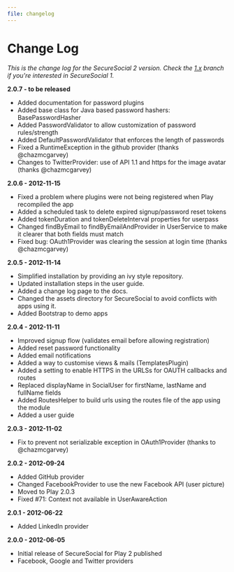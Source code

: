 ```yaml
---
file: changelog
---
```

# Change Log

*This is the change log for the SecureSocial 2 version. Check the [1.x](https://github.com/jaliss/securesocial/tree/1.x) branch if you're interested in SecureSocial 1.*

**2.0.7 - to be released**

- Added documentation for password plugins
- Added base class for Java based password hashers: BasePasswordHasher
- Added PasswordValidator to allow customization of password rules/strength
- Added DefaultPasswordValidator that enforces the length of passwords
- Fixed a RuntimeException in the github provider (thanks @chazmcgarvey)
- Changes to TwitterProvider: use of API 1.1 and https for the image avatar (thanks @chazmcgarvey)

**2.0.6 - 2012-11-15**

- Fixed a problem where plugins were not being registered when Play recompiled the app
- Added a scheduled task to delete expired signup/password reset tokens
- Added tokenDuration and tokenDeleteInterval properties for userpass
- Changed findByEmail to findByEmailAndProvider in UserService to make it clearer that both fields must match
- Fixed bug: OAuth1Provider was clearing the session at login time (thanks @chazmcgarvey)

**2.0.5 - 2012-11-14**

- Simplified installation by providing an ivy style repository.
- Updated installation steps in the user guide.
- Added a change log page to the docs.
- Changed the assets directory for SecureSocial to avoid conflicts with apps using it.
- Added Bootstrap to demo apps

**2.0.4 - 2012-11-11**

- Improved signup flow (validates email before allowing registration)
- Added reset password functionality
- Added email notifications
- Added a way to customise views  & mails (TemplatesPlugin)
- Added a setting to enable HTTPS in the URLSs for OAUTH callbacks and routes
- Replaced displayName in SocialUser for firstName, lastName and fullName fields
- Added RoutesHelper to build urls using the routes file of the app using the module
- Added a user guide

**2.0.3 - 2012-11-02**

- Fix to prevent not serializable exception in OAuth1Provider (thanks to @chazmcgarvey)

**2.0.2 - 2012-09-24**

- Added GitHub provider
- Changed FacebookProvider to use the new Facebook API (user picture)
- Moved to Play 2.0.3
- Fixed #71: Context not available in UserAwareAction

**2.0.1 - 2012-06-22**

- Added LinkedIn provider

**2.0.0   - 2012-06-05**

- Initial release of SecureSocial for Play 2 published
- Facebook, Google and Twitter providers


